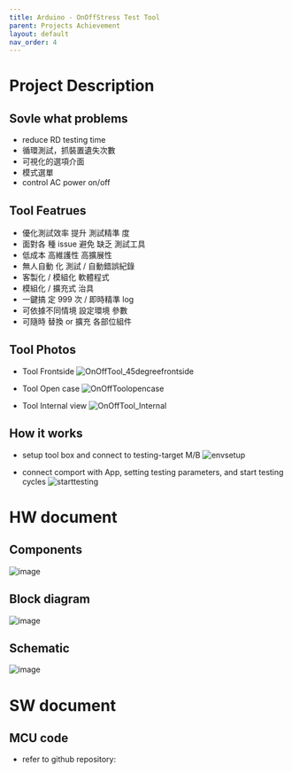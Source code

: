 ```yaml
---
title: Arduino - OnOffStress Test Tool
parent: Projects Achievement
layout: default
nav_order: 4
---
```


# Project Description
## Sovle what problems
- reduce RD testing time
- 循環測試，抓裝置遺失次數
- 可視化的選項介面
- 模式選單
- control AC power on/off

## Tool Featrues
- 優化測試效率 提升 測試精準 度
- 面對各 種 issue 避免 缺乏 測試工具
- 低成本 高維護性 高擴展性
- 無人自動 化 測試 / 自動錯誤紀錄
- 客製化 / 模組化 軟體程式
- 模組化 / 擴充式 治具
- 一鍵搞 定 999 次 / 即時精準 log
- 可依據不同情境 設定環境 參數
- 可隨時 替換 or 擴充 各部位組件

## Tool Photos
- Tool Frontside
![OnOffTool_45degreefrontside](https://github.com/user-attachments/assets/be7ee6bd-e540-4364-94c7-764f773c20ea)

- Tool Open case 
![OnOffToolopencase](https://github.com/user-attachments/assets/aeede8fc-1feb-4881-aa67-04768b8b6f0a)

- Tool Internal view
![OnOffTool_Internal](https://github.com/user-attachments/assets/be2cdd5a-a523-400f-8e1d-dc2058a31320)

  
## How it works
- setup tool box and connect to testing-target M/B
![envsetup](https://github.com/user-attachments/assets/3adfb6c8-637b-4924-afab-2d149cf6f1dd)

- connect comport with App, setting testing parameters, and start testing cycles
![starttesting](https://github.com/user-attachments/assets/4119b1f9-b100-4ccb-adc2-b197fa159399)



# HW document
## Components
![image](https://github.com/user-attachments/assets/033f863f-015e-4307-86eb-2081643b503e)

## Block diagram
![image](https://github.com/user-attachments/assets/9b692f67-109f-489e-8580-e9eb8ab6cdf7)

## Schematic
![image](https://github.com/user-attachments/assets/f3d1f3aa-b4e2-4d6a-8a1a-e562011364c4)

# SW document
## MCU code
   - refer to github repository: 
